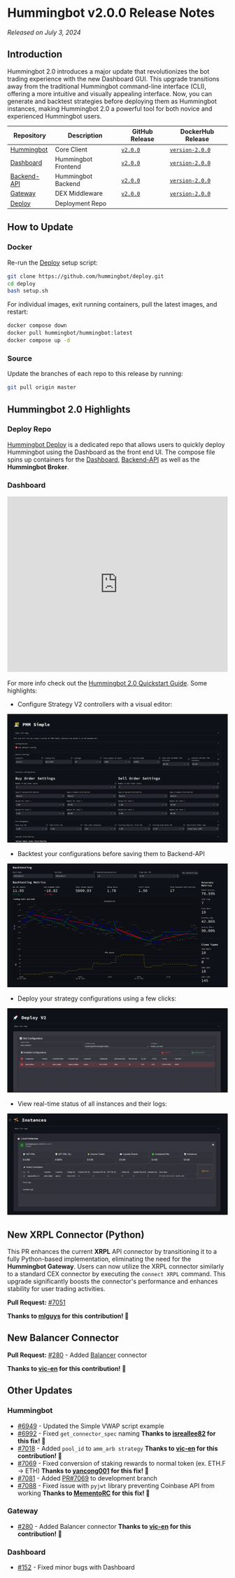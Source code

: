 # Hummingbot v2.0.0 Release Notes

*Released on July 3, 2024*

## Introduction

Hummingbot 2.0 introduces a major update that revolutionizes the bot trading experience with the new Dashboard GUI. This upgrade transitions away from the traditional Hummingbot command-line interface (CLI), offering a more intuitive and visually appealing interface. Now, you can generate and backtest strategies before deploying them as Hummingbot instances, making Hummingbot 2.0 a powerful tool for both novice and experienced Hummingbot users.

| Repository | Description | GitHub Release | DockerHub Release |
|------------|-------------|----------------|-------------------|
| [Hummingbot](https://github.com/hummingbot/hummingbot) | Core Client | [`v2.0.0`](https://github.com/hummingbot/hummingbot/releases/tag/v2.0.0) | [`version-2.0.0`](https://hub.docker.com/r/hummingbot/hummingbot/tags?name=version-2.0.0) |
| [Dashboard](https://github.com/hummingbot/dashboard) | Hummingbot Frontend  | [`v2.0.0`](https://github.com/hummingbot/dashboard/releases/tag/v2.0.0) | [`version-2.0.0`](https://hub.docker.com/r/hummingbot/dashboard/tags?name=version-2.0.0) |
| [Backend-API](https://github.com/hummingbot/backend-api) | Hummingbot Backend | [`v2.0.0`](https://github.com/hummingbot/backend-api/releases/tag/v2.0.0) | [`version-2.0.0`](https://hub.docker.com/r/hummingbot/backend-api/tags?name=version-2.0.0) |
| [Gateway](https://github.com/hummingbot/gateway) | DEX Middleware | [`v2.0.0`](https://github.com/hummingbot/gateway/releases/tag/v2.0.0) | [`version-2.0.0`](https://hub.docker.com/r/hummingbot/gateway/tags?name=version-2.0.0) |
| [Deploy](https://github.com/hummingbot/deploy) | Deployment Repo |


## How to Update

### Docker

Re-run the [Deploy](https://github.com/hummingbot/deploy) setup script:
```bash
git clone https://github.com/hummingbot/deploy.git
cd deploy
bash setup.sh
```

For individual images, exit running containers, pull the latest images, and restart:
```bash
docker compose down
docker pull hummingbot/hummingbot:latest
docker compose up -d
```

### Source

Update the branches of each repo to this release by running:
```bash
git pull origin master
```

## Hummingbot 2.0 Highlights

### Deploy Repo

[Hummingbot Deploy](https://github.com/hummingbot/deploy) is a dedicated repo that allows users to quickly deploy Hummingbot using the Dashboard as the front end UI. The compose file spins up containers for the [Dashboard](https://github.com/hummingbot/dashboard), [Backend-API](https://github.com/hummingbot/backend-api) as well as the **Hummingbot Broker**.

### Dashboard

<iframe style="width:100%; min-height:400px;" src="https://www.youtube.com/embed/7eHiMPRBQLQ?si=S500sdA9ImhLxHhu" frameborder="0" allow="accelerometer; autoplay; encrypted-media; gyroscope; picture-in-picture" allowfullscreen></iframe>

For more info check out the [Hummingbot 2.0 Quickstart Guide](../installation/hummingbot-deploy/quickstart.md). Some highlights:

- Configure Strategy V2 controllers with a visual editor:

[![](../assets/img/pmm_simple.png)](../assets/img/pmm_simple.png)

- Backtest your configurations before saving them to Backend-API

[![](../assets/img/backtesting.png)](../assets/img/backtesting.png)

- Deploy your strategy configurations using a few clicks:

[![](../assets/img/deploy.png)](../assets/img/deploy.png)

- View real-time status of all instances and their logs:

[![](../assets/img/instances.png)](../assets/img/instances.png)



## New XRPL Connector (Python)

This PR enhances the current **XRPL** API connector by transitioning it to a fully Python-based implementation, eliminating the need for the **Hummingbot Gateway**. Users can now utilize the XRPL connector similarly to a standard CEX connector by executing the `connect XRPL` command. This upgrade significantly boosts the connector's performance and enhances stability for user trading activities.

**Pull Request:**  [#7051](https://github.com/hummingbot/hummingbot/pull/7051) 

**Thanks to [mlguys](https://github.com/mlguys) for this contribution! 🙏**


## New Balancer Connector

**Pull Request:**  [#280](https://github.com/hummingbot/gateway/pull/280) - Added [Balancer](../exchanges/balancer.md) connector

**Thanks to [vic-en](https://github.com/vic-en) for this contribution! 🙏**


## Other Updates

### Hummingbot
- [#6949](https://github.com/hummingbot/hummingbot/pull/6949) - Updated the Simple VWAP script example
- [#6992](https://github.com/hummingbot/hummingbot/pull/6992) - Fixed `get_connector_spec` naming **Thanks to [isreallee82](https://github.com/isreallee82) for this fix! 🙏**
- [#7018](https://github.com/hummingbot/hummingbot/pull/7018) - Added `pool_id` to `amm_arb strategy` **Thanks to [vic-en](https://github.com/vic-en) for this contribution! 🙏**
- [#7069](https://github.com/hummingbot/hummingbot/pull/7069) - Fixed conversion of staking rewards to normal token (ex. ETH.F -> ETH) **Thanks to [yancong001](https://github.com/yancong001) for this fix! 🙏**
- [#7081](https://github.com/hummingbot/hummingbot/pull/7081) - Added [PR#7069](ttps://github.com/hummingbot/hummingbot/pull/7069) to development branch
- [#7088](https://github.com/hummingbot/hummingbot/pull/7088) - Fixed issue with `pyjwt` library preventing Coinbase API from working **Thanks to [MementoRC](https://github.com/MementoRC) for this fix! 🙏**

### Gateway
- [#280](https://github.com/hummingbot/gateway/pull/280) - Added Balancer connector **Thanks to [vic-en](https://github.com/vic-en) for this contribution! 🙏**

### Dashboard
- [#152](https://github.com/hummingbot/dashboard/pull/152) - Fixed minor bugs with Dashboard